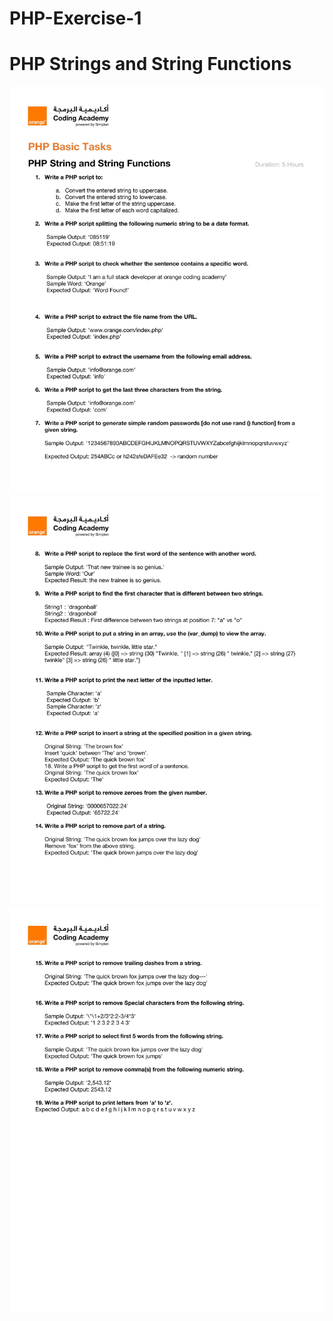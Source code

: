 # PHP-Exercise-1


# PHP Strings and String Functions
<img alt="Coding" src="./assets/PHP_Basic_-_PHP_String-1.jpg" />
<img alt="Coding" src="./assets/PHP_Basic_-_PHP_String-2.jpg" />
<img alt="Coding" src="./assets/PHP_Basic_-_PHP_String-3.jpg" />
